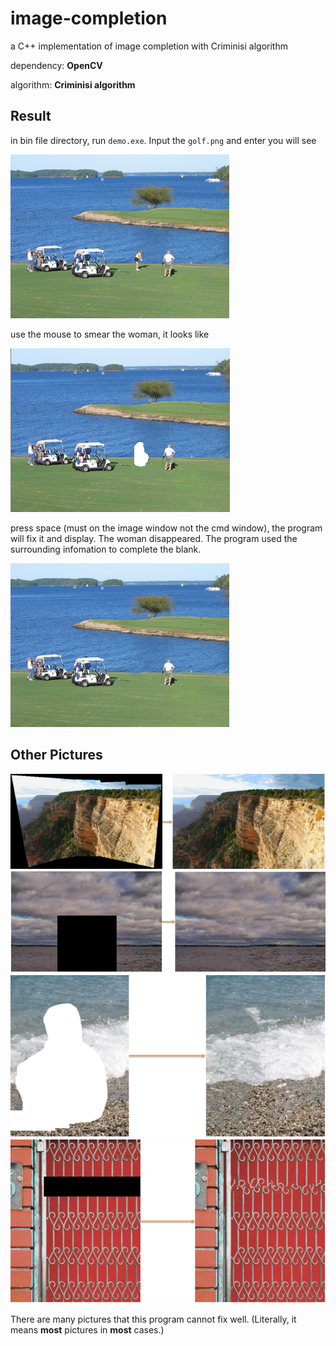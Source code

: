 # image-completion
a C++ implementation of image completion with Criminisi algorithm

dependency: **OpenCV**

algorithm: **Criminisi algorithm**

## Result
in bin file directory, run `demo.exe`. Input the `golf.png` and enter you will see 

![golf](./bin/golf.png)

use the mouse to smear the woman, it looks like

![golf_ruined](./bin/golf_mask.png)

press space (must on the image window not the cmd window), the program will fix it and display. The woman disappeared. The program used the surrounding infomation to complete the blank.

![golf_result](./bin/golf_result.png)

## Other Pictures
![](./res/panorama.png)
![](./res/sky.png)
![](./res/beach.png)
![](./res/fence.png)

There are many pictures that this program cannot fix well. (Literally, it means **most** pictures in **most** cases.)
